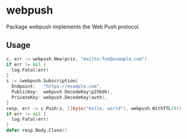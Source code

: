# webpush

Package webpush implements the Web Push protocol.

## Usage

```go
c, err := webpush.New(priv, "mailto:foo@example.com")
if err != nil {
  log.Fatal(err)
}
s := &webpush.Subscription{
  Endpoint:   "https://example.com",
  PublicKey:  webpush.DecodeKey(p256dh),
  PrivateKey: webpush.DecodeKey(auth),
}
resp, err := c.Push(s, []byte("hello, world"), webpush.WithTTL(0))
if err != nil {
  log.Fatal(err)
}
defer resp.Body.Close()
```
